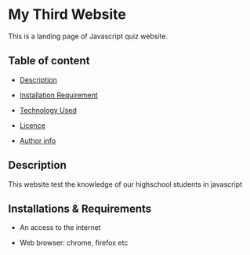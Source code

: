 # My Third Website
This is a landing page of Javascript quiz  website.

## Table of content

+ [Description](#description)

+ [Installation Requirement](#Installation)

+ [Technology Used](#technology-used)


+ [Licence](#licence)

+ [Author info](#author-info)


## Description
 This website test the knowledge of our highschool students in javascript


## Installations & Requirements

* An access to the internet

* Web browser: chrome, firefox etc